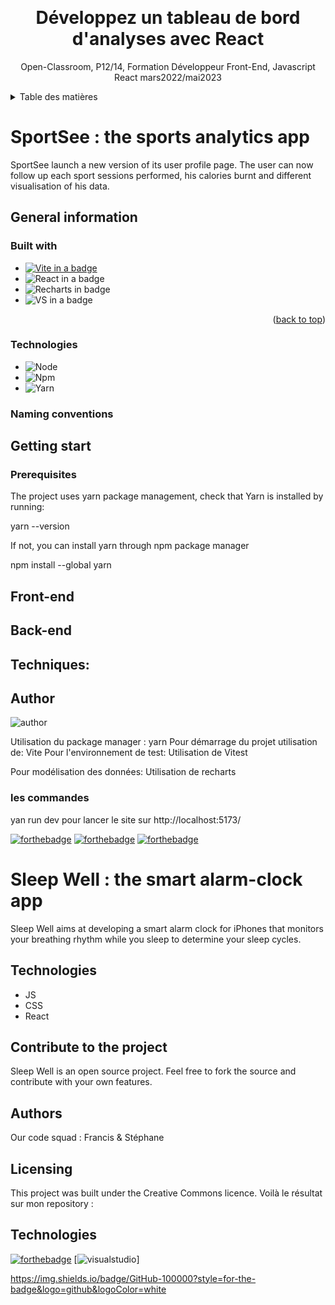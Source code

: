 <a name="readme-top"></a>
<br />

<div align="center">
  <h1 align="center">Développez un tableau de bord d'analyses avec React</h1>

  <p align="center">
    Open-Classroom, P12/14, Formation Développeur Front-End, Javascript React mars2022/mai2023
    <br />
  </p>
</div>

<details>
  <summary>Table des matières</summary>
  <ol>
    <li><a href="#SportSee-:-the-sports-analytics-app"> SportSee : the sports analytics app</a>
    <ul>
      <li><a href="#Résultat">Résultat</a></li>
      <li><a href="#Scénario">Scénario</a></li>
      <li><a href="#Objectif">Objectif</a></li>
      <ul>
        <li><a href="#Description-des-fonctionnalités-de-recherche">Description des fonctionnalités de recherche</a></li>
        <li><a href="#Etapes">Etapes</a></li>
        <li><a href="#Les-conditions-supplémentaires">Les conditions supplémentaires</a></li>
        <li><a href="#Etapes">Etapes</a></li>
      </ul>
      <li><a href="#Built-With">Built With</a></li>
    </ul>
  </li>
  </ol>
</details>

# SportSee : the sports analytics app

SportSee launch a new version of its user profile page. The user can now follow up each sport sessions performed, his calories burnt and different visualisation of his data.

## General information

### Built with

- [![Vite in a badge][ViteBadge]](https://vitejs.dev/)
- ![React in a badge][ReactBadge]
- ![Recharts in badge][RechartsBadge]
- ![ VS in a badge][VisualStudioBadge]

<p align="right">(<a href="#readme-top">back to top</a>)</p>

### Technologies

- ![Node][NodeBadge]
- ![Npm][NpmBadge]
- ![Yarn][YarnBadge]

### Naming conventions

## Getting start

### Prerequisites

The project uses yarn package management, check that Yarn is installed by running:

yarn --version

If not, you can install yarn through npm package manager

npm install --global yarn

## Front-end

## Back-end

## Techniques:

## Author

![author][MeBadge]

Utilisation du package manager : yarn
Pour démarrage du projet utilisation de: Vite
Pour l'environnement de test: Utilisation de Vitest

Pour modélisation des données: Utilisation de recharts

### les commandes

yan run dev pour lancer le site sur http://localhost:5173/

[![forthebadge](https://forthebadge.com/images/badges/cc-0.svg)](https://forthebadge.com)
[![forthebadge](https://forthebadge.com/images/badges/made-with-javascript.svg)](https://forthebadge.com)
[![forthebadge](https://forthebadge.com/images/badges/uses-css.svg)](https://forthebadge.com)

# Sleep Well : the smart alarm-clock app

Sleep Well aims at developing a smart alarm clock for iPhones that monitors your breathing rhythm while you sleep to determine your sleep cycles.

## Technologies

- JS
- CSS
- React

## Contribute to the project

Sleep Well is an open source project. Feel free to fork the source and contribute with your own features.

## Authors

Our code squad : Francis & Stéphane

## Licensing

This project was built under the Creative Commons licence.
Voilà le résultat sur mon repository :

## Technologies

[![forthebadge](https://forthebadge.com/images/badges/made-with-javascript.svg)](https://forthebadge.com)
[![visualstudio](https://img.shields.io/badge/Visual_Studio-5C2D91?style=for-the-badge&logo=visual%20studio&logoColor=white)]

<!-- MARKDOWN LINKS & IMAGES -->

[MeBadge]: https://img.shields.io/badge/Author-Sandrine%20Mestas-blue?style=for-the-badge
[JsBadge]: https://img.shields.io/badge/Language-JavaScript-yellow
[CssBadge]: https://img.shields.io/badge/Language-css-blue
[HtmlBadge]: https://img.shields.io/badge/Language-html-orange
[ReactBadge]: https://img.shields.io/badge/Library-React-lightblue
[RechartsBadge]: https://img.shields.io/badge/Library-Recharts-mediumturquoise
[VisualStudioBadge]: https://img.shields.io/badge/IDE-VisualStudio-blueviolet
[ViteBadge]: https://img.shields.io/badge/Frontend%20Tooling-Vite-orchid
[NodeBadge]: https://img.shields.io/Node/v/14.21.1
[NpmBadge]: https://img.shields.io/Npm/v/6.14.17
[YarnBadge]: https://img.shields.io/Yarn/v/1.22.19

https://img.shields.io/badge/GitHub-100000?style=for-the-badge&logo=github&logoColor=white
